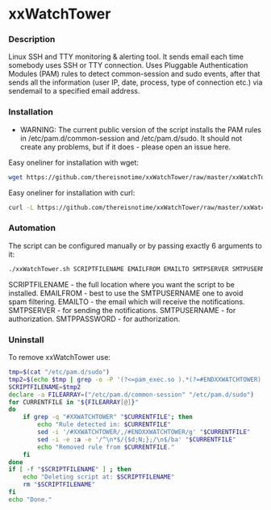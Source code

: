 # xxWatchTower

### Description ###
Linux SSH and TTY monitoring &amp; alerting tool. It sends email each time somebody uses SSH or TTY connection. Uses Pluggable Authentication Modules (PAM) rules to detect common-session and sudo events, after that sends all the information (user IP, date, process, type of connection etc.) via sendemail to a specified email address.

### Installation ###
* WARNING: The current public version of the script installs the PAM rules in /etc/pam.d/common-session and /etc/pam.d/sudo. It should not create any problems, but if it does - please open an issue here.

Easy oneliner for installation with wget:
```sh
wget https://github.com/thereisnotime/xxWatchTower/raw/master/xxWatchTower.sh -O /tmp/xxWatchTower.sh && chmod +x /tmp/xxWatchTower.sh && /tmp/xxWatchTower.sh && rm /tmp/xxWatchTower.sh
``` 

Easy oneliner for installation with curl:
```sh
curl -L https://github.com/thereisnotime/xxWatchTower/raw/master/xxWatchTower.sh | sh
``` 
### Automation ###
The script can be configured manually or by passing exactly 6 arguments to it:
```sh
./xxWatchTower.sh SCRIPTFILENAME EMAILFROM EMAILTO SMTPSERVER SMTPUSERNAME SMTPPASSWORD
```
SCRIPTFILENAME - the full location where you want the script to be installed.
EMAILFROM - best to use the SMTPUSERNAME one to avoid spam filtering.
EMAILTO - the email which will receive the notifications.
SMTPSERVER - for sending the notifications.
SMTPUSERNAME - for authorization.
SMTPPASSWORD - for authorization.

### Uninstall ###
To remove xxWatchTower use:
```sh
tmp=$(cat "/etc/pam.d/sudo")
tmp2=$(echo $tmp | grep -o -P '(?<=pam_exec.so ).*(?=#ENDXXWATCHTOWER)')
SCRIPTFILENAME=$tmp2
declare -a FILEARRAY=("/etc/pam.d/common-session" "/etc/pam.d/sudo")
for CURRENTFILE in "${FILEARRAY[@]}"
do
    if grep -q "#XXWATCHTOWER" "$CURRENTFILE"; then
        echo "Rule detected in: $CURRENTFILE"
        sed -i '/#XXWATCHTOWER/,/#ENDXXWATCHTOWER/g' "$CURRENTFILE"
        sed -i -e :a -e '/^\n*$/{$d;N;};/\n$/ba' "$CURRENTFILE"
        echo "Removed rule from $CURRENTFILE."
    fi
done
if [ -f "$SCRIPTFILENAME" ] ; then
    echo "Deleting script at: $SCRIPTFILENAME"
    rm "$SCRIPTFILENAME"
fi
echo "Done."

```
